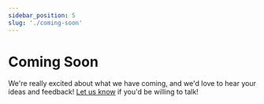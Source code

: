 ```yaml
---
sidebar_position: 5
slug: './coming-soon'
---
```


# Coming Soon

We're really excited about what we have coming, and we'd love to hear your ideas and feedback! [Let us know](mailto:support@get-jetty.com) if you'd be willing to talk!
